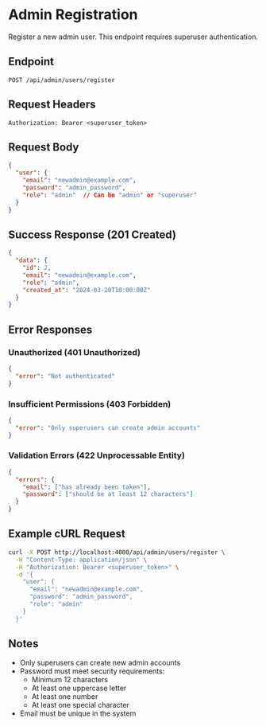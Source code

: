 # Admin Registration

Register a new admin user. This endpoint requires superuser authentication.

## Endpoint

```
POST /api/admin/users/register
```

## Request Headers

```
Authorization: Bearer <superuser_token>
```

## Request Body

```json
{
  "user": {
    "email": "newadmin@example.com",
    "password": "admin_password",
    "role": "admin"  // Can be "admin" or "superuser"
  }
}
```

## Success Response (201 Created)

```json
{
  "data": {
    "id": 2,
    "email": "newadmin@example.com",
    "role": "admin",
    "created_at": "2024-03-20T10:00:00Z"
  }
}
```

## Error Responses

### Unauthorized (401 Unauthorized)
```json
{
  "error": "Not authenticated"
}
```

### Insufficient Permissions (403 Forbidden)
```json
{
  "error": "Only superusers can create admin accounts"
}
```

### Validation Errors (422 Unprocessable Entity)
```json
{
  "errors": {
    "email": ["has already been taken"],
    "password": ["should be at least 12 characters"]
  }
}
```

## Example cURL Request

```bash
curl -X POST http://localhost:4000/api/admin/users/register \
  -H "Content-Type: application/json" \
  -H "Authorization: Bearer <superuser_token>" \
  -d '{
    "user": {
      "email": "newadmin@example.com",
      "password": "admin_password",
      "role": "admin"
    }
  }'
```

## Notes

- Only superusers can create new admin accounts
- Password must meet security requirements:
  - Minimum 12 characters
  - At least one uppercase letter
  - At least one number
  - At least one special character
- Email must be unique in the system 